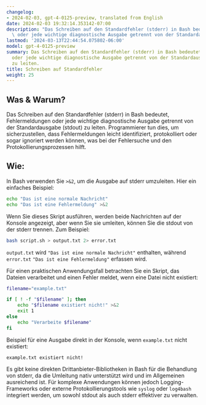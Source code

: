 ```yaml
---
changelog:
- 2024-02-03, gpt-4-0125-preview, translated from English
date: 2024-02-03 19:32:14.353142-07:00
description: "Das Schreiben auf den Standardfehler (stderr) in Bash bedeutet, Fehlermeldungen\
  \ oder jede wichtige diagnostische Ausgabe getrennt von der Standardausgabe\u2026"
lastmod: '2024-03-13T22:44:54.075802-06:00'
model: gpt-4-0125-preview
summary: Das Schreiben auf den Standardfehler (stderr) in Bash bedeutet, Fehlermeldungen
  oder jede wichtige diagnostische Ausgabe getrennt von der Standardausgabe (stdout)
  zu leiten.
title: Schreiben auf Standardfehler
weight: 25
---
```


## Was & Warum?
Das Schreiben auf den Standardfehler (stderr) in Bash bedeutet, Fehlermeldungen oder jede wichtige diagnostische Ausgabe getrennt von der Standardausgabe (stdout) zu leiten. Programmierer tun dies, um sicherzustellen, dass Fehlermeldungen leicht identifiziert, protokolliert oder sogar ignoriert werden können, was bei der Fehlersuche und den Protokollierungsprozessen hilft.

## Wie:
In Bash verwenden Sie `>&2`, um die Ausgabe auf stderr umzuleiten. Hier ein einfaches Beispiel:

```bash
echo "Das ist eine normale Nachricht"
echo "Das ist eine Fehlermeldung" >&2
```

Wenn Sie dieses Skript ausführen, werden beide Nachrichten auf der Konsole angezeigt, aber wenn Sie sie umleiten, können Sie die stdout von der stderr trennen. Zum Beispiel:

```bash
bash script.sh > output.txt 2> error.txt
```

`output.txt` wird `"Das ist eine normale Nachricht"` enthalten, während `error.txt` `"Das ist eine Fehlermeldung"` erfassen wird.

Für einen praktischen Anwendungsfall betrachten Sie ein Skript, das Dateien verarbeitet und einen Fehler meldet, wenn eine Datei nicht existiert:

```bash
filename="example.txt"

if [ ! -f "$filename" ]; then
    echo "$filename existiert nicht!" >&2
    exit 1
else
    echo "Verarbeite $filename"
fi
```

Beispiel für eine Ausgabe direkt in der Konsole, wenn `example.txt` nicht existiert:

```
example.txt existiert nicht!
```

Es gibt keine direkten Drittanbieter-Bibliotheken in Bash für die Behandlung von stderr, da die Umleitung nativ unterstützt wird und im Allgemeinen ausreichend ist. Für komplexe Anwendungen können jedoch Logging-Frameworks oder externe Protokollierungstools wie `syslog` oder `log4bash` integriert werden, um sowohl stdout als auch stderr effektiver zu verwalten.
